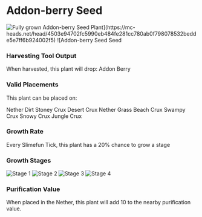 # Addon-berry Seed

![Fully grown $Addon-berry Seed Plant](https://mc-heads.net/head/4503e94702fc5990eb484fe281cc780ab0f798078532bedde5e7ff6b924002f5) ![$Addon-berry Seed Seed](https://mc-heads.net/head/660e8f971fcc83cf57a3e15b458317119e9f623d441bbf197e68125c80a23f30)

### Harvesting Tool Output

When harvested, this plant will drop: Addon Berry

### Valid Placements

This plant can be placed on:

Nether Dirt
Stoney Crux
Desert Crux
Nether Grass
Beach Crux
Swampy Crux
Snowy Crux
Jungle Crux


### Growth Rate

Every Slimefun Tick, this plant has a 20% chance to grow a stage

### Growth Stages

![Stage 1](https://mc-heads.net/head/f82a7f0b5a7577fcd2860d0cb74f7375083fbb2246ad3427734cd33f43021bb5) ![Stage 2](https://mc-heads.net/head/c367f99afa08136ef4416b6f956f3c321edea33a7d3c811e11c1a92f34d3107f) ![Stage 3](https://mc-heads.net/head/af1cf346c5d40750a51f7abe10be0f178bde727d06d4febffe0ef24070b51762) ![Stage 4](https://mc-heads.net/head/fd97bd5265375cc3aac8dd917eb730ba046ef4f42c04b9b8d03f0913151ce767)

### Purification Value

When placed in the Nether, this plant will add 10 to the nearby purification value.